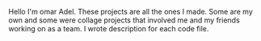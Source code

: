 Hello I'm omar Adel.
These projects are all the ones I made. Some are my own and some were collage projects that involved me and my friends working on as a team.
I wrote description for each code file.
